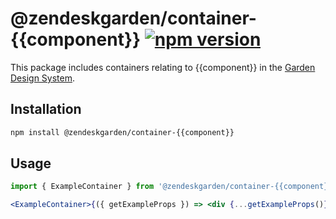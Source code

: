# @zendeskgarden/container-{{component}} [![npm version](https://img.shields.io/npm/v/@zendeskgarden/container-{{component}}.svg?style=flat-square)](https://www.npmjs.com/package/@zendeskgarden/container-{{component}})

This package includes containers relating to {{component}} in the
[Garden Design System](https://zendeskgarden.github.io/).

## Installation

```sh
npm install @zendeskgarden/container-{{component}}
```

## Usage

```jsx static
import { ExampleContainer } from '@zendeskgarden/container-{{component}}';

<ExampleContainer>{({ getExampleProps }) => <div {...getExampleProps()} />}</ExampleContainer>;
```

<!--
  TODO:

  * [ ] Add {{component}} to root README table.
  * [ ] Add {{component}} to demo `index.html`.
  * [ ] Add {{component}} to `styleguide.base.config.js` webpack globals.
  * [ ] Delete this comment block.
-->
